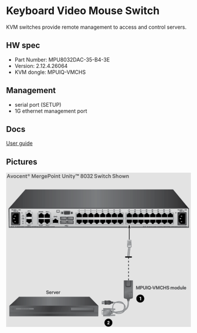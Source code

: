# Keyboard Video Mouse Switch

KVM switches provide remote management to access and control servers.

## HW spec

- Part Number: MPU8032DAC-35-B4-3E
- Version: 2.12.4.26064
- KVM dongle: MPUIQ-VMCHS

## Management

- serial port (SETUP)
- 1G ethernet management port

## Docs

[User guide](https://www.vertiv.com/4a6ff9/globalassets/shared/mergepoint-unity-kvm-over-ip-and-serial-console-switch-installeruser-guide_00.pdf)

## Pictures

![front](front.png)
